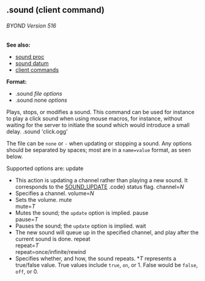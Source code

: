## .sound (client command) 
###### BYOND Version 516
**See also:**
*   [sound proc](/ref/proc/sound.md) 
*   [sound datum](/ref/sound.md) 
*   [client commands](/ref/%7Bskin%7D/commands.md) 
<!-- -->
**Format:**
*   .sound *file* *options*
*   .sound none *options*


Plays, stops, or modifies a sound. This command can be used for
instance to play a click sound when using mouse macros, for instance,
without waiting for the server to initiate the sound which would
introduce a small delay.
    .sound 'click.ogg'


The file can be `none` or `-` when updating or stopping a
sound. Any options should be separated by spaces; most are in a
`name=value` format, as seen below. 

Supported options are:
update
*   This action is updating a channel rather than playing a new sound.
    It corresponds to the [SOUND_UPDATE](/ref/sound/var/status.md) .code}
    status flag.
channel=*N*
*   Specifies a channel.
volume=*N*
*   Sets the volume.
mute\
mute=*T*
*   Mutes the sound; the `update` option is implied.
pause\
pause=*T*
*   Pauses the sound; the `update` option is implied.
wait
*   The new sound will queue up in the specified channel, and play after
    the current sound is done.
repeat\
repeat=*T*\
repeat=once/infinite/rewind
*   Specifies whether, and how, the sound repeats.
\**T* represents a true/false value. True values include `true`, `on`,
or 1. False would be `false`, `off`, or 0.
